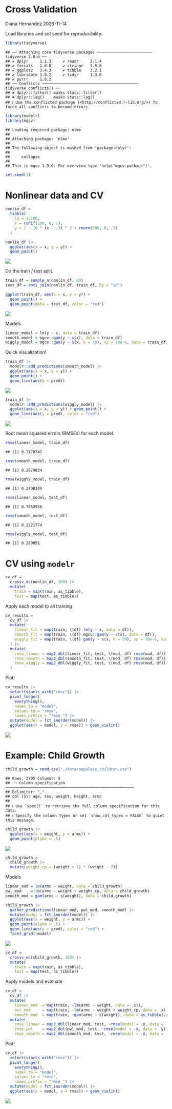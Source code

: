 Cross Validation
================
Diana Hernandez
2023-11-14

Load libraries and set seed for reproducibility.

``` r
library(tidyverse)
```

    ## ── Attaching core tidyverse packages ──────────────────────── tidyverse 2.0.0 ──
    ## ✔ dplyr     1.1.3     ✔ readr     2.1.4
    ## ✔ forcats   1.0.0     ✔ stringr   1.5.0
    ## ✔ ggplot2   3.4.3     ✔ tibble    3.2.1
    ## ✔ lubridate 1.9.2     ✔ tidyr     1.3.0
    ## ✔ purrr     1.0.2     
    ## ── Conflicts ────────────────────────────────────────── tidyverse_conflicts() ──
    ## ✖ dplyr::filter() masks stats::filter()
    ## ✖ dplyr::lag()    masks stats::lag()
    ## ℹ Use the conflicted package (<http://conflicted.r-lib.org/>) to force all conflicts to become errors

``` r
library(modelr)
library(mgcv)
```

    ## Loading required package: nlme
    ## 
    ## Attaching package: 'nlme'
    ## 
    ## The following object is masked from 'package:dplyr':
    ## 
    ##     collapse
    ## 
    ## This is mgcv 1.9-0. For overview type 'help("mgcv-package")'.

``` r
set.seed(1)
```

# Nonlinear data and CV

``` r
nonlin_df = 
  tibble(
    id = 1:100,
    x = runif(100, 0, 1),
    y = 1 - 10 * (x - .3) ^ 2 + rnorm(100, 0, .3)
  )

nonlin_df |> 
  ggplot(aes(x = x, y = y)) + 
  geom_point()
```

![](cross_validation_files/figure-gfm/unnamed-chunk-2-1.png)<!-- -->

Do the train / test split.

``` r
train_df = sample_n(nonlin_df, 80)
test_df = anti_join(nonlin_df, train_df, by = "id")

ggplot(train_df, aes(x = x, y = y)) + 
  geom_point() + 
  geom_point(data = test_df, color = "red")
```

![](cross_validation_files/figure-gfm/unnamed-chunk-3-1.png)<!-- -->

Models

``` r
linear_model = lm(y ~ x, data = train_df)
smooth_model = mgcv::gam(y ~ s(x), data = train_df)
wiggly_model = mgcv::gam(y ~ s(x, k = 30), sp = 10e-6, data = train_df)
```

Quick visualization!

``` r
train_df |> 
  modelr::add_predictions(smooth_model) |> 
  ggplot(aes(x = x, y = y)) + 
  geom_point() + 
  geom_line(aes(y = pred))
```

![](cross_validation_files/figure-gfm/unnamed-chunk-5-1.png)<!-- -->

``` r
train_df |> 
  modelr::add_predictions(wiggly_model) |> 
  ggplot(aes(x = x, y = y)) + geom_point() + 
  geom_line(aes(y = pred), color = "red")
```

![](cross_validation_files/figure-gfm/unnamed-chunk-6-1.png)<!-- -->

Root mean squared errors (RMSEs) for each model.

``` r
rmse(linear_model, train_df)
```

    ## [1] 0.7178747

``` r
rmse(smooth_model, train_df)
```

    ## [1] 0.2874834

``` r
rmse(wiggly_model, train_df)
```

    ## [1] 0.2498309

``` r
rmse(linear_model, test_df)
```

    ## [1] 0.7052956

``` r
rmse(smooth_model, test_df)
```

    ## [1] 0.2221774

``` r
rmse(wiggly_model, test_df)
```

    ## [1] 0.289051

# CV using `modelr`

``` r
cv_df = 
  crossv_mc(nonlin_df, 100) |> 
  mutate(
    train = map(train, as_tibble),
    test = map(test, as_tibble))
```

Apply each model to all training

``` r
cv_results =
  cv_df |>
  mutate(
    linear_fit = map(train, \(df) lm(y ~ x, data = df)),
    smooth_fit = map(train, \(df) mgcv::gam(y ~ s(x), data = df)),
    wiggly_fit = map(train, \(df) gam(y ~ s(x, k = 30), sp = 10e-6, data = df))
  ) |>
  mutate(
    rmse_linear = map2_dbl(linear_fit, test, \(mod, df) rmse(mod, df)),
    rmse_smooth = map2_dbl(smooth_fit, test, \(mod, df) rmse(mod, df)),
    rmse_wiggly = map2_dbl(wiggly_fit, test, \(mod, df) rmse(mod, df))
  )
```

Plot!

``` r
cv_results |> 
  select(starts_with("rmse")) |> 
  pivot_longer(
    everything(),
    names_to = "model", 
    values_to = "rmse",
    names_prefix = "rmse_") |> 
  mutate(model = fct_inorder(model)) |> 
  ggplot(aes(x = model, y = rmse)) + geom_violin()
```

![](cross_validation_files/figure-gfm/unnamed-chunk-11-1.png)<!-- -->

# Example: Child Growth

``` r
child_growth = read_csv("./data/nepalese_children.csv")
```

    ## Rows: 2705 Columns: 5
    ## ── Column specification ────────────────────────────────────────────────────────
    ## Delimiter: ","
    ## dbl (5): age, sex, weight, height, armc
    ## 
    ## ℹ Use `spec()` to retrieve the full column specification for this data.
    ## ℹ Specify the column types or set `show_col_types = FALSE` to quiet this message.

``` r
child_growth |> 
  ggplot(aes(x = weight, y = armc)) + 
  geom_point(alpha = .5)
```

![](cross_validation_files/figure-gfm/unnamed-chunk-13-1.png)<!-- -->

``` r
child_growth =
  child_growth |> 
  mutate(weight_cp = (weight > 7) * (weight - 7))
```

Models

``` r
linear_mod = lm(armc ~ weight, data = child_growth)
pwl_mod    = lm(armc ~ weight + weight_cp, data = child_growth)
smooth_mod = gam(armc ~ s(weight), data = child_growth)
```

``` r
child_growth |> 
  gather_predictions(linear_mod, pwl_mod, smooth_mod) |> 
  mutate(model = fct_inorder(model)) |> 
  ggplot(aes(x = weight, y = armc)) + 
  geom_point(alpha = .5) +
  geom_line(aes(y = pred), color = "red") + 
  facet_grid(~model)
```

![](cross_validation_files/figure-gfm/unnamed-chunk-16-1.png)<!-- -->

``` r
cv_df =
  crossv_mc(child_growth, 100) |> 
  mutate(
    train = map(train, as_tibble),
    test = map(test, as_tibble))
```

Apply models and evaluate

``` r
cv_df = 
  cv_df |> 
  mutate(
    linear_mod  = map(train, ~lm(armc ~ weight, data = .x)),
    pwl_mod     = map(train, ~lm(armc ~ weight + weight_cp, data = .x)),
    smooth_mod  = map(train, ~gam(armc ~ s(weight), data = as_tibble(.x)))) |> 
  mutate(
    rmse_linear = map2_dbl(linear_mod, test, ~rmse(model = .x, data = .y)),
    rmse_pwl    = map2_dbl(pwl_mod, test, ~rmse(model = .x, data = .y)),
    rmse_smooth = map2_dbl(smooth_mod, test, ~rmse(model = .x, data = .y)))
```

Plot!

``` r
cv_df |> 
  select(starts_with("rmse")) |> 
  pivot_longer(
    everything(),
    names_to = "model", 
    values_to = "rmse",
    names_prefix = "rmse_") |> 
  mutate(model = fct_inorder(model)) |> 
  ggplot(aes(x = model, y = rmse)) + geom_violin()
```

![](cross_validation_files/figure-gfm/unnamed-chunk-19-1.png)<!-- -->
